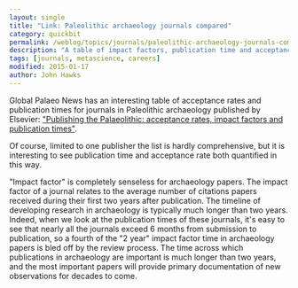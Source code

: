 ```yaml
---
layout: single
title: "Link: Paleolithic archaeology journals compared"
category: quickbit
permalink: /weblog/topics/journals/paleolithic-archaeology-journals-compared-2015.html
description: "A table of impact factors, publication time and acceptance rates ."
tags: [journals, metascience, careers]
modified: 2015-01-17
author: John Hawks
---
```


Global Palaeo News has an interesting table of acceptance rates and publication times for journals in Paleolithic archaeology published by Elsevier: <a href="https://globalpalaeonews.wordpress.com/2015/01/15/publishing-the-palaeolithic-acceptance-rates-impact-factors-and-publication-times/">"Publishing the Palaeolithic: acceptance rates, impact factors and publication times"</a>. 

Of course, limited to one publisher the list is hardly comprehensive, but it is interesting to see publication time and acceptance rate both quantified in this way. 

"Impact factor" is completely senseless for archaeology papers. The impact factor of a journal relates to the average number of citations papers received during their first two years after publication. The timeline of developing research in archaeology is typically much longer than two years. Indeed, when we look at the publication times of these journals, it's easy to see that nearly all the journals exceed 6 months from submission to publication, so a fourth of the "2 year" impact factor time in archaeology papers is bled off by the review process. The time across which publications in archaeology are important is much longer than two years, and the most important papers will provide primary documentation of new observations for decades to come. 


